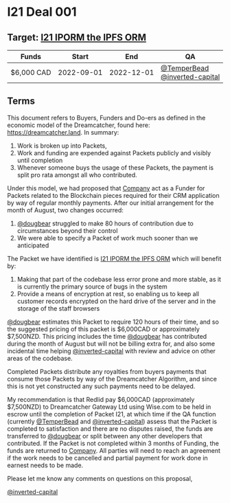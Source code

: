 # I21 Deal 001

## Target: [I21 IPORM the IPFS ORM]

| Funds      | Start      | End        | QA                                    |
| ---------- | ---------- | ---------- | ------------------------------------- |
| $6,000 CAD | 2022-09-01 | 2022-12-01 | [@TemperBead]<br/>[@inverted-capital] |

## Terms

This document refers to Buyers, Funders and Do-ers as defined in the economic model of the Dreamcatcher, found here: https://dreamcatcher.land. In summary:

1. Work is broken up into Packets,
1. Work and funding are expended against Packets publicly and visibly until completion
1. Whenever someone buys the usage of these Packets, the payment is split pro rata amongst all who contributed.

Under this model, we had proposed that [Company] act as a Funder for Packets related to the Blockchain pieces required for their CRM application by way of regular monthly payments. After our initial arrangement for the month of August, two changes occurred:

1. [@dougbear] struggled to make 80 hours of contribution due to circumstances beyond their control
1. We were able to specify a Packet of work much sooner than we anticipated

The Packet we have identified is [I21 IPORM the IPFS ORM] which will benefit by:

1. Making that part of the codebase less error prone and more stable, as it is currently the primary source of bugs in the system
1. Provide a means of encryption at rest, so enabling us to keep all customer records encrypted on the hard drive of the server and in the storage of the staff browsers

[@dougbear] estimates this Packet to require 120 hours of their time, and so the suggested pricing of this packet is $6,000CAD or approximately $7,500NZD. This pricing includes the time [@dougbear] has contributed during the month of August but will not be billing extra for, and also some incidental time helping [@inverted-capital] with review and advice on other areas of the codebase.

Completed Packets distribute any royalties from buyers payments that consume those Packets by way of the Dreamcatcher Algorithm, and since this is not yet constructed any such payments need to be delayed.

My recommendation is that Redlid pay $6,000CAD (approximately $7,500NZD) to Dreamcatcher Gateway Ltd using Wise.com to be held in escrow until the completion of Packet I21, at which time if the QA function (currently [@TemperBead] and [@inverted-capital]) assess that the Packet is completed to satisfaction and there are no disputes raised, the funds are transferred to [@dougbear] or split between any other developers that contributed. If the Packet is not completed within 3 months of Funding, the funds are returned to [Company]. All parties will need to reach an agreement if the work needs to be cancelled and partial payment for work done in earnest needs to be made.

Please let me know any comments on questions on this proposal,

[@inverted-capital]

[i21 iporm the ipfs orm]: ../Ideas/I21
[@dougbear]: https://github.com/dougbear
[@inverted-capital]: https://github.com/inverted-capital
[@temperbead]: https://github.com/TemperBead

<!-- redacted for privacy -->

[company]: https://dreamcatcher.land
